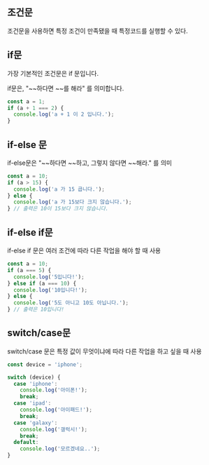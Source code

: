 ## 조건문
조건문을 사용하면 특정 조건이 만족됐을 때 특정코드를 실행할 수 있다.

## if문
가장 기본적인 조건문은 if 문입니다.

if문은, "~~하다면 ~~를 해라" 를 의미합니다.
```javascript 
const a = 1;
if (a + 1 === 2) {
  console.log('a + 1 이 2 입니다.');
} 
```
## if-else 문
if-else문은 "~~하다면 ~~하고, 그렇지 않다면 ~~해라." 를 의미
```javascript
const a = 10;
if (a > 15) {
  console.log('a 가 15 큽니다.');
} else {
  console.log('a 가 15보다 크지 않습니다.');
} // 출력은 10이 15보다 크지 않습니다.
```
## if-else if문
if-else if 문은 여러 조건에 따라 다른 작업을 해야 할 때 사용
```javascript
const a = 10;
if (a === 5) {
  console.log('5입니다!');
} else if (a === 10) {
  console.log('10입니다!');
} else {
  console.log('5도 아니고 10도 아닙니다.');
} // 출력은 10입니다!
```
## switch/case문
switch/case 문은 특정 값이 무엇이냐에 따라 다른 작업을 하고 싶을 때 사용
```javascript
const device = 'iphone';

switch (device) {
  case 'iphone':
    console.log('아이폰!');
    break;
  case 'ipad':
    console.log('아이패드!');
    break;
  case 'galaxy':
    console.log('갤럭시!');
    break;
  default:
    console.log('모르겠네요..');
}
```

